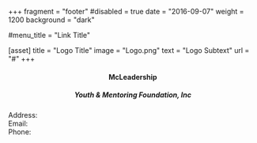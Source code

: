 +++
fragment = "footer"
#disabled = true
date = "2016-09-07"
weight = 1200
background = "dark"

#menu_title = "Link Title"

[asset]
  title = "Logo Title"
  image = "Logo.png"
  text = "Logo Subtext"
  url = "#"
+++

#### <center> McLeadership
##### <center> Youth & Mentoring Foundation, Inc

Address:  
Email:  
Phone:  


